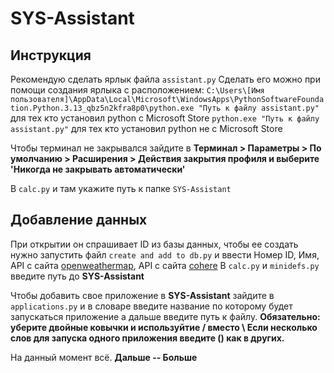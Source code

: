 # SYS-Assistant

## Инструкция
Рекомендую сделать ярлык файла `assistant.py`
Сделать его можно при помощи создания ярлыка с расположением: 
`C:\Users\[Имя пользователя]\AppData\Local\Microsoft\WindowsApps\PythonSoftwareFoundation.Python.3.13_qbz5n2kfra8p0\python.exe "Путь к файлу assistant.py"` для тех кто установил python с Microsoft Store
`python.exe "Путь к файлу assistant.py"` для тех кто установил python не с Microsoft Store

Чтобы терминал не закрывался зайдите в **Терминал > Параметры > По умолчанию > Расширения > Действия закрытия профиля и выберите 'Никогда не закрывать автоматически'**

В `calc.py` и там укажите путь к папке `SYS-Assistant`

## Добавление данных
При открытии он спрашивает ID из базы данных, чтобы ее создать нужно запустить файл `create and add to db.py` и ввести Номер ID, Имя, API с сайта [openweathermap](https://home.openweathermap.org/api_keys), API с сайта [cohere](https://dashboard.cohere.com/api-keys)
В `calc.py` и `minidefs.py` введите путь до **SYS-Assistant**

Чтобы добавить свое приложение в **SYS-Assistant** зайдите в `applications.py` и в словаре введите название по которому будет запускаться приложение а дальше введите путь к файлу.
**Обязательно: уберите двойные ковычки и используйтие / вместо \ Если несколько слов для запуска одного приложения введите () как в других.**

На данный момент всё.
**Дальше -- Больше**
